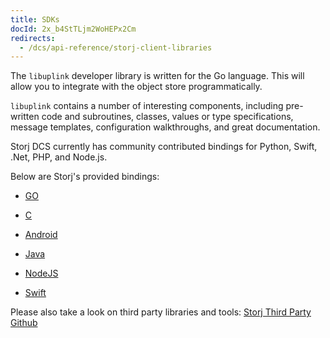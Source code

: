 ```yaml
---
title: SDKs
docId: 2x_b4StTLjm2WoHEPx2Cm
redirects:
  - /dcs/api-reference/storj-client-libraries
---
```


The `libuplink` developer library is written for the Go language. This will allow you to integrate with the object store programmatically.&#x20;

`libuplink` contains a number of interesting components, including pre-written code and subroutines, classes, values or type specifications, message templates, configuration walkthroughs, and great documentation.

Storj DCS currently has community contributed bindings for Python, Swift, .Net, PHP, and Node.js. &#x20;

Below are Storj's provided bindings:

- [GO](https://github.com/storj/uplink)

- [C](https://github.com/storj/uplink-c)

- [Android](https://github.com/storj/uplink-android)

- [Java](https://github.com/storj/uplink-java)

- [NodeJS](https://www.npmjs.com/package/uplink-nodejs)

- [Swift](https://github.com/storj-thirdparty/uplink-swift)

Please also take a look on third party libraries and tools: [Storj Third Party Github](https://github.com/storj-thirdparty)
